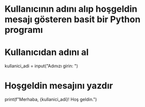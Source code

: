 # Kullanıcının adını alıp hoşgeldin mesajı gösteren basit bir Python programı

# Kullanıcıdan adını al
kullanici_adi = input("Adınızı girin: ")

# Hoşgeldin mesajını yazdır
print(f"Merhaba, {kullanici_adi}! Hoş geldin.")

